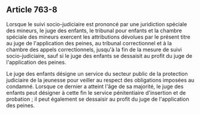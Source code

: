 Article 763-8
----
Lorsque le suivi socio-judiciaire est prononcé par une juridiction spéciale des
mineurs, le juge des enfants, le tribunal pour enfants et la chambre spéciale
des mineurs exercent les attributions dévolues par le présent titre au juge de
l'application des peines, au tribunal correctionnel et à la chambre des appels
correctionnels, jusqu'à la fin de la mesure de suivi socio-judiciaire, sauf si
le juge des enfants se dessaisit au profit du juge de l'application des peines.

Le juge des enfants désigne un service du secteur public de la protection
judiciaire de la jeunesse pour veiller au respect des obligations imposées au
condamné. Lorsque ce dernier a atteint l'âge de sa majorité, le juge des enfants
peut désigner à cette fin le service pénitentiaire d'insertion et de probation ;
il peut également se dessaisir au profit du juge de l'application des peines.

